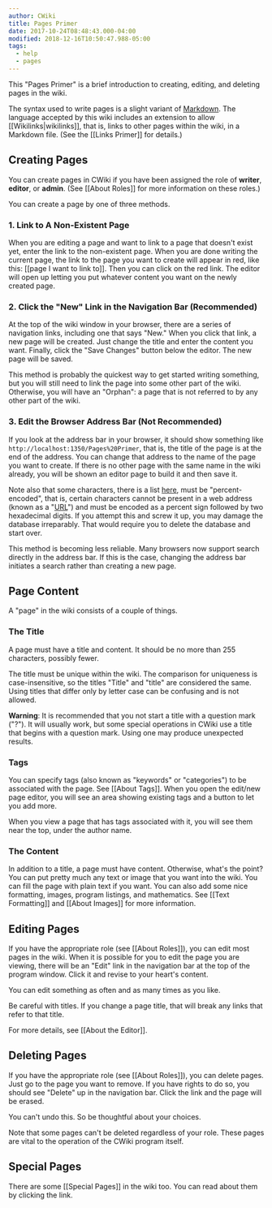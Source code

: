 ```yaml
---
author: CWiki
title: Pages Primer
date: 2017-10-24T08:48:43.000-04:00
modified: 2018-12-16T10:50:47.988-05:00
tags:
  - help
  - pages
---
```


This "Pages Primer" is a brief introduction to creating, editing, and deleting pages in the wiki.

The syntax used to write pages is a slight variant of [Markdown](https://daringfireball.net/projects/markdown/). The language accepted by this wiki includes an extension to allow  [[Wikilinks|wikilinks]], that is, links to other pages within the wiki, in a Markdown file. (See the [[Links Primer]] for details.)

## Creating Pages ##

You can create pages in CWiki if you have been assigned the role of **writer**, **editor**, or **admin**. (See [[About Roles]] for more information on these roles.)

You can create a page by one of three methods.

### 1. Link to A Non-Existent Page ###

When you are editing a page and want to link to a page that doesn't exist yet, enter the link to the non-existent page. When you are done writing the current page, the link to the page you want to create will appear in red, like this: [[page I want to link to]]. Then you can click on the red link. The editor will open up letting you put whatever content you want on the newly created page.

### 2. Click the "New" Link in the Navigation Bar (Recommended) ###

At the top of the wiki window in your browser, there are a series of navigation links, including one that says "New." When you click that link, a new page will be created. Just change the title and enter the content you want. Finally, click the "Save Changes" button below the editor. The new page will be saved.

This method is probably the quickest way to get started writing something, but you will still need to link the page into some other part of the wiki. Otherwise, you will have an "Orphan": a page that is not referred to by any other part of the wiki.

### 3. Edit the Browser Address Bar (Not Recommended) ###

If you look at the address bar in your browser, it should show something like `http://localhost:1350/Pages%20Primer`, that is, the title of the page is at the end of the address. You can change that address to the name of the page you want to create. If there is no other page with the same name in the wiki already, you will be shown an editor page to build it and then save it.

Note also that some characters, there is a list [here](https://en.wikipedia.org/wiki/Percent-encoding), must be "percent-encoded", that is, certain characters cannot be present in a web address (known as a "[URL](https://en.wikipedia.org/wiki/URL)") and must be encoded as a percent sign followed by two hexadecimal digits. If you attempt this and screw it up, you may damage the database irreparably. That would require you to delete the database and start over.

This method is becoming less reliable. Many browsers now support search directly in the address bar. If this is the case, changing the address bar initiates a search rather than creating a new page.

## Page Content ##

A "page" in the wiki consists of a couple of things.

### The Title ###

A page must have a title and content. It should be no more than 255 characters, possibly fewer.

The title must be unique within the wiki. The comparison for uniqueness is case-insensitive, so the titles "Title" and "title" are considered the same. Using titles that differ only by letter case can be confusing and is not allowed.

**Warning**: It is recommended that you not start a title with a question mark ("?"). It will usually work, but some special operations in CWiki use a title that begins with a question mark. Using one may produce unexpected results.

### Tags ###

You can specify tags (also known as "keywords" or "categories") to be associated with the page. See [[About Tags]]. When you open the edit/new page editor, you will see an area showing existing tags and a button to let you add more.

When you view a page that has tags associated with it, you will see them near the top, under the author name.

### The Content ###

In addition to a title, a page must have content. Otherwise, what's the point? You can put pretty much any text or image that you want into the wiki. You can fill the page with plain text if you want. You can also add some nice formatting, images, program listings, and mathematics. See [[Text Formatting]] and [[About Images]] for more information.

## Editing Pages ##

If you have the appropriate role (see [[About Roles]]), you can edit most pages in the wiki. When it is possible for you to edit the page you are viewing, there will be an "Edit" link in the navigation bar at the top of the program window. Click it and revise to your heart's content.

You can edit something as often and as many times as you like.

Be careful with titles. If you change a page title, that will break any links that refer to that title.

For more details, see [[About the Editor]].

## Deleting Pages ##

If you have the appropriate role (see [[About Roles]]), you can delete pages. Just go to the page you want to remove​. If you have rights to do so, you should see "Delete" up in the navigation bar. Click the link and the page will be erased.

You can't undo this. So be thoughtful about your choices.

Note that some pages can't be deleted regardless of your role. These pages are vital to the operation of the CWiki program itself.

## Special Pages ##

There are some [[Special Pages]] in the wiki too. You can read about them by clicking the link.
